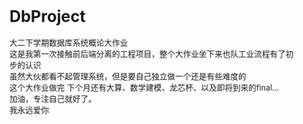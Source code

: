 # DbProject
大二下学期数据库系统概论大作业</br>
这是我第一次接触前后端分离的工程项目，整个大作业坐下来也队工业流程有了初步的认识</br>
虽然大伙都看不起管理系统，但是要自己独立做一个还是有些难度的</br>
这个大作业做完 下个月还有大算、数学建模、龙芯杯、以及即将到来的final...</br>
加油，专注自己就好了。</br>
我永远爱你</br>
